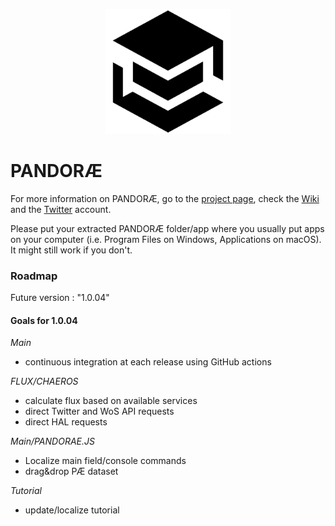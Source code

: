 <p align="center"><img src="./PANDORAE.png" width="200px" alt="PANDORAE Logo">

# PANDORÆ

For more information on PANDORÆ, go to the [project page](https://guillaume-levrier.github.io/PANDORAE/), check the [Wiki](https://github.com/Guillaume-Levrier/PANDORAE/wiki) and the [Twitter](https://mobile.twitter.com/PANDORAE_CORE) account.

Please put your extracted PANDORÆ folder/app where you usually put apps on your computer (i.e. Program Files on Windows, Applications on macOS). It might still work if you don't.

### Roadmap

Future version : "1.0.04"

#### Goals for 1.0.04

_Main_

- continuous integration at each release using GitHub actions

_FLUX/CHAEROS_

- calculate flux based on available services
- direct Twitter and WoS API requests
- direct HAL requests

_Main/PANDORAE.JS_

- Localize main field/console commands
- drag&drop PÆ dataset

_Tutorial_

- update/localize tutorial
